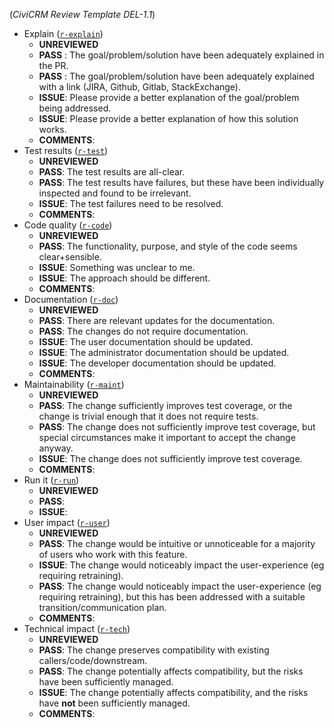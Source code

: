 (*CiviCRM Review Template DEL-1.1*)

<!-- In each category, choose the option that most applies. Delete the others. Optionally, provide more details or explanation in the "Comments". -->

* Explain ([`r-explain`](https://docs.civicrm.org/dev/en/latest/standards/review/#r-explain))
    * __UNREVIEWED__
    * __PASS__ : The goal/problem/solution have been adequately explained in the PR.
    * __PASS__ : The goal/problem/solution have been adequately explained with a link (JIRA, Github, Gitlab, StackExchange).
    * __ISSUE__: Please provide a better explanation of the goal/problem being addressed.
    * __ISSUE__: Please provide a better explanation of how this solution works.
    * __COMMENTS__: <!-- optional -->
* Test results ([`r-test`](https://docs.civicrm.org/dev/en/latest/standards/review/#r-test))
    * __UNREVIEWED__
    * __PASS__: The test results are all-clear.
    * __PASS__: The test results have failures, but these have been individually inspected and found to be irrelevant.
    * __ISSUE__: The test failures need to be resolved.
    * __COMMENTS__: <!-- optional -->
* Code quality ([`r-code`](https://docs.civicrm.org/dev/en/latest/standards/review/#r-code))
    * __UNREVIEWED__
    * __PASS__: The functionality, purpose, and style of the code seems clear+sensible.
    * __ISSUE__: Something was unclear to me.
    * __ISSUE__: The approach should be different.
    * __COMMENTS__: <!-- optional -->
* Documentation ([`r-doc`](https://docs.civicrm.org/dev/en/latest/standards/review/#r-doc))
    * __UNREVIEWED__
    * __PASS__: There are relevant updates for the documentation.
    * __PASS__: The changes do not require documentation.
    * __ISSUE__: The user documentation should be updated.
    * __ISSUE__: The administrator documentation should be updated.
    * __ISSUE__: The developer documentation should be updated.
    * __COMMENTS__: <!-- optional -->
* Maintainability ([`r-maint`](https://docs.civicrm.org/dev/en/latest/standards/review/#r-maint))
    * __UNREVIEWED__
    * __PASS__: The change sufficiently improves test coverage, or the change is trivial enough that it does not require tests.
    * __PASS__: The change does not sufficiently improve test coverage, but special circumstances make it important to accept the change anyway.
    * __ISSUE__: The change does not sufficiently improve test coverage.
    * __COMMENTS__: <!-- optional -->
* Run it ([`r-run`](https://docs.civicrm.org/dev/en/latest/standards/review/#r-run))
    * __UNREVIEWED__
    * __PASS__: <!-- describe how you ran it -->
    * __ISSUE__: <!-- describe how you ran it -->
* User impact ([`r-user`](https://docs.civicrm.org/dev/en/latest/standards/review/#r-user))
    * __UNREVIEWED__
    * __PASS__: The change would be intuitive or unnoticeable for a majority of users who work with this feature.
    * __ISSUE__: The change would noticeably impact the user-experience (eg requiring retraining).
    * __PASS__: The change would noticeably impact the user-experience (eg requiring retraining), but this has been addressed with a suitable transition/communication plan.
    * __COMMENTS__: <!-- optional -->
* Technical impact ([`r-tech`](https://docs.civicrm.org/dev/en/latest/standards/review/#r-tech))
    * __UNREVIEWED__
    * __PASS__: The change preserves compatibility with existing callers/code/downstream.
    * __PASS__: The change potentially affects compatibility, but the risks have been sufficiently managed.
    * __ISSUE__: The change potentially affects compatibility, and the risks have **not** been sufficiently managed.
    * __COMMENTS__: <!-- optional -->
